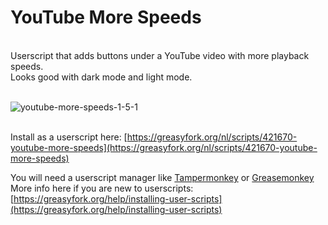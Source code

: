 # YouTube More Speeds
</br>
Userscript that adds buttons under a YouTube video with more playback speeds.</br>Looks good with dark mode and light mode.</br></br>

![youtube-more-speeds-1-5-1](https://github.com/user-attachments/assets/446fb8bb-52ae-4ea4-bd6d-5867d70bc612)

</br>Install as a userscript here: [https://greasyfork.org/nl/scripts/421670-youtube-more-speeds](https://greasyfork.org/nl/scripts/421670-youtube-more-speeds)
</br>

You will need a userscript manager like [Tampermonkey](https://chrome.google.com/webstore/detail/tampermonkey/dhdgffkkebhmkfjojejmpbldmpobfkfo) or [Greasemonkey](https://addons.mozilla.org/nl/firefox/addon/greasemonkey/)
More info here if you are new to userscripts: [https://greasyfork.org/help/installing-user-scripts](https://greasyfork.org/help/installing-user-scripts)
